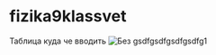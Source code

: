 # fizika9klassvet
Таблица куда че вводить
![Без gsdfgsdfgsdfgsdfg1](https://user-images.githubusercontent.com/71672270/139678103-9d838448-0748-46a7-880f-7c0d879fd13c.png)


